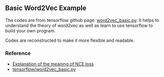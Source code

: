 ## Basic Word2Vec Example
The codes are from tensorflow github page: [word2vec_basic.py](https://github.com/tensorflow/tensorflow/blob/master/tensorflow/examples/tutorials/word2vec/word2vec_basic.py). It helps to understand the theory of word2vec as well as learn to use tensorflow to build your own program.

Codes are reconstructed to make it more flexible and readable.

### Reference
- [Explanation of the meaning of NCE loss](http://mccormickml.com/2016/04/19/word2vec-tutorial-the-skip-gram-model/)
- [tensorflow/word2vec_basic.py](https://github.com/tensorflow/tensorflow/blob/master/tensorflow/examples/tutorials/word2vec/word2vec_basic.py)